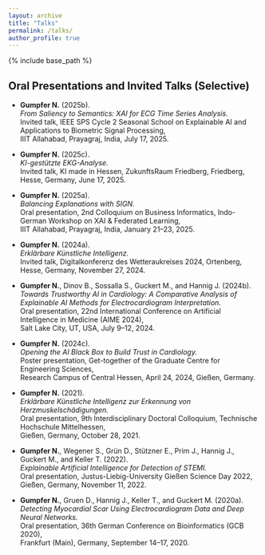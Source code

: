 ```yaml
---
layout: archive
title: "Talks"
permalink: /talks/
author_profile: true
---
```


{% include base_path %}

## Oral Presentations and Invited Talks (Selective)

- **Gumpfer N.** (2025b).  
  *From Saliency to Semantics: XAI for ECG Time Series Analysis.*  
  Invited talk, IEEE SPS Cycle 2 Seasonal School on Explainable AI and Applications to Biometric Signal Processing,  
  IIIT Allahabad, Prayagraj, India, July 17, 2025.

- **Gumpfer N.** (2025c).  
  *KI-gestützte EKG-Analyse.*  
  Invited talk, KI made in Hessen, ZukunftsRaum Friedberg, Friedberg, Hesse, Germany, June 17, 2025.

- **Gumpfer N.** (2025a).  
  *Balancing Explanations with SIGN.*  
  Oral presentation, 2nd Colloquium on Business Informatics, Indo-German Workshop on XAI & Federated Learning,  
  IIIT Allahabad, Prayagraj, India, January 21–23, 2025.

- **Gumpfer N.** (2024a).  
  *Erklärbare Künstliche Intelligenz.*  
  Invited talk, Digitalkonferenz des Wetteraukreises 2024, Ortenberg, Hesse, Germany, November 27, 2024.

- **Gumpfer N.**, Dinov B., Sossalla S., Guckert M., and Hannig J. (2024b).  
  *Towards Trustworthy AI in Cardiology: A Comparative Analysis of Explainable AI Methods for Electrocardiogram Interpretation.*  
  Oral presentation, 22nd International Conference on Artificial Intelligence in Medicine (AIME 2024),  
  Salt Lake City, UT, USA, July 9–12, 2024.

- **Gumpfer N.** (2024c).  
  *Opening the AI Black Box to Build Trust in Cardiology.*  
  Poster presentation, Get-together of the Graduate Centre for Engineering Sciences,  
  Research Campus of Central Hessen, April 24, 2024, Gießen, Germany.

- **Gumpfer N.** (2021).  
  *Erklärbare Künstliche Intelligenz zur Erkennung von Herzmuskelschädigungen.*  
  Oral presentation, 9th Interdisciplinary Doctoral Colloquium, Technische Hochschule Mittelhessen,  
  Gießen, Germany, October 28, 2021.

- **Gumpfer N.**, Wegener S., Grün D., Stützner E., Prim J., Hannig J., Guckert M., and Keller T. (2022).  
  *Explainable Artificial Intelligence for Detection of STEMI.*  
  Oral presentation, Justus-Liebig-University Gießen Science Day 2022,  
  Gießen, Germany, November 11, 2022.

- **Gumpfer N.**, Gruen D., Hannig J., Keller T., and Guckert M. (2020a).  
  *Detecting Myocardial Scar Using Electrocardiogram Data and Deep Neural Networks.*  
  Oral presentation, 36th German Conference on Bioinformatics (GCB 2020),  
  Frankfurt (Main), Germany, September 14–17, 2020.

